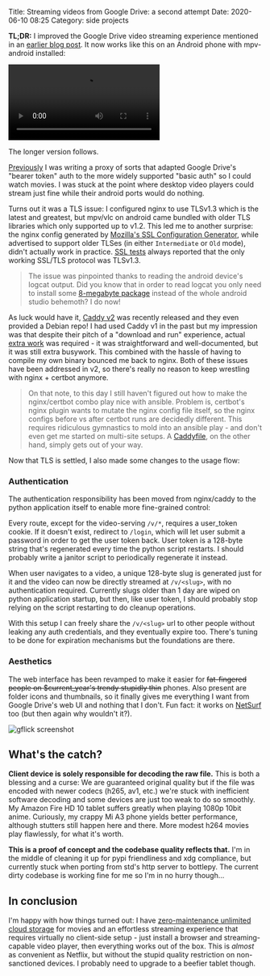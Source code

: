 Title: Streaming videos from Google Drive: a second attempt
Date: 2020-06-10 08:25
Category: side projects

**TL;DR:** I improved the Google Drive video streaming experience mentioned in
an [earlier blog post][1]. It now works like this on an Android phone with
mpv-android installed:

<video controls>
  <source src="https://junk.imnhan.com/gflick-phone-demo.mp4" type="video/mp4">
  <a href="https://junk.imnhan.com/gflick-phone-demo.mp4">
    Video: https://junk.imnhan.com/gflick-phone-demo.mp4
  </a>
</video>

The longer version follows.

[Previously][1] I was writing a proxy of sorts that adapted Google Drive's
"bearer token" auth to the more widely supported "basic auth" so I could watch
movies. I was stuck at the point where desktop video players could stream just
fine while their android ports would do nothing.

Turns out it was a TLS issue: I configured nginx to use TLSv1.3 which is the
latest and greatest, but mpv/vlc on android came bundled with older TLS
libraries which only supported up to v1.2. This led me to another surprise: the
nginx config generated by [Mozilla's SSL Configuration Generator][2], while
advertised to support older TLSes (in either `Intermediate` or `Old` mode),
didn't actually work in practice. [SSL tests][3] always reported that the only
working SSL/TLS protocol was TLSv1.3.

> The issue was pinpointed thanks to reading the android device's logcat
> output. Did you know that in order to read logcat you only need to install
> some [8-megabyte package][7] instead of the whole android studio behemoth? I
> do now!

As luck would have it, [Caddy v2][4] was recently released and they even
provided a Debian repo! I had used Caddy v1 in the past but my impression was
that despite their pitch of a "download and run" experience, actual [extra
work][5] was required - it was straightforward and well-documented, but it was
still extra busywork. This combined with the hassle of having to compile my own
binary bounced me back to nginx. Both of these issues have been addressed in
v2, so there's really no reason to keep wrestling with nginx + certbot anymore.

> On that note, to this day I still haven't figured out how to make the
> nginx/certbot combo play nice with ansible. Problem is, certbot's nginx
> plugin wants to mutate the nginx config file itself, so the nginx configs
> before vs after certbot runs are decidedly different. This requires
> ridiculous gymnastics to mold into an ansible play - and don't even get me
> started on multi-site setups. A [Caddyfile][6], on the other hand, simply
> gets out of your way.

Now that TLS is settled, I also made some changes to the usage flow:

### Authentication

The authentication responsibility has been moved from nginx/caddy to the python
application itself to enable more fine-grained control:

Every route, except for the video-serving `/v/*`, requires a user_token cookie.
If it doesn't exist, redirect to `/login`, which will let user submit a
password in order to get the user token back. User token is a 128-byte string
that's regenerated every time the python script restarts. I should probably
write a janitor script to periodically regenerate it instead.

When user navigates to a video, a unique 128-byte slug is generated just for it
and the video can now be directly streamed at `/v/<slug>`, with no
authentication required. Currently slugs older than 1 day are wiped on python
application startup, but then, like user token, I should probably stop relying
on the script restarting to do cleanup operations.

With this setup I can freely share the `/v/<slug>` url to other people without
leaking any auth credentials, and they eventually expire too. There's tuning to
be done for expiration mechanisms but the foundations are there.

### Aesthetics

The web interface has been revamped to make it easier for <strike>fat-fingered
people on $current_year's trendy stupidly thin</strike> phones. Also present
are folder icons and thumbnails, so it finally gives me everything I want from
Google Drive's web UI and nothing that I don't. Fun fact: it works on
[NetSurf][8] too (but then again why wouldn't it?).

![gflick screenshot](/images/gflick_01_mobile.png)


## What's the catch?

**Client device is solely responsible for decoding the raw file.** This is both
a blessing and a curse: We are guaranteed original quality but if the file was
encoded with newer codecs (h265, av1, etc.) we're stuck with inefficient
software decoding and some devices are just too weak to do so smoothly. My
Amazon Fire HD 10 tablet suffers greatly when playing 1080p 10bit anime.
Curiously, my crappy Mi A3 phone yields better performance, although stutters
still happen here and there. More modest h264 movies play flawlessly, for what
it's worth.

**This is a proof of concept and the codebase quality reflects that.** I'm in
the middle of cleaning it up for pypi friendliness and xdg compliance, but
currently stuck when porting from std's http server to bottlepy. The current
dirty codebase is working fine for me so I'm in no hurry though...


## In conclusion

I'm happy with how things turned out: I have [zero-maintenance unlimited cloud
storage][9] for movies and an effortless streaming experience that requires
virtually no client-side setup - just install a browser and streaming-capable
video player, then everything works out of the box. This is _almost_ as
convenient as Netflix, but without the stupid quality restriction on
non-sanctioned devices. I probably need to upgrade to a beefier tablet though.

[1]: /posts/towards-an-acceptable-video-playing-experience/
[2]: https://ssl-config.mozilla.org/#server=nginx&version=1.17.7&config=intermediate&openssl=1.1.1d&guideline=5.4
[3]: https://www.ssllabs.com/ssltest/
[4]: https://caddyserver.com/v2
[5]: https://github.com/caddyserver/caddy/tree/v1.0.4/dist/init/linux-systemd
[6]: https://github.com/nhanb/gflick/blob/4dd3dbdbdfe8de66337ed0a2fe420dd0e1d72f39/caddy/gflick
[7]: https://pkgs.org/search/?q=android-tools
[8]: https://www.netsurf-browser.org/
[9]: https://drive.google.com/
